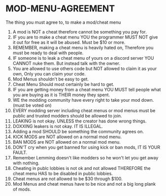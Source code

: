 # MOD-MENU-AGREEMENT
The thing you must agree to, to make a mod/cheat menu

1. A mod is NOT a cheat therefore cannot be something you pay for.
2. IF you are to make a cheat menu YOU the programmer MUST NOT give it out for free as it will be abused. Must be $10 or more.
3. REMEMBER, making a cheat menu is heavily hated on, Therefore you must be ready to deal with people.
4. IF someone is to leak a cheat menu of yours on a discord server YOU CANNOT nuke them. But instead talk with the owner.
5. You are allowed to use others code but NOT allowed to claim it as your own, Only you can claim your code.
6. Mod Menus shouldn't be easy to get.
7. Cheat Menu Should most certainly be hard to get.
8. IF you are getting money from a cheat menu YOU MUST tell people what you are buying as it is THEIR money they spent.
9. WE the modding community have every right to take your mod down. (must be voted on)
10. EVERY modding server including cheat menus or mod menus must be public and trusted modders should be allowed to join.
11. LEAKING is not okay. UNLESS the creator has done wrong things.
12. DOXXING leakers is not okay. IT IS ILLEGAL.
13. Adding a mod SHOULD be something the community agrees on.
14. KICK MODS are NOT allowed on a normal mod menu.
15. BAN MODS are NOT allowed on a normal mod menu.
16. DON'T cry when you get banned for using kick or ban mods, IT IS YOUR FAULT.
17. Remember Lemming doesn't like modders so he won't let you get away with nothing.
18. Cheating in publc lobbies is not ok and not allowed THEREFORE the cheat menu HAS to be disabled in public lobbies.
19. Cheat menus are not allowed to be $30 through $100.
20. Mod Menus and cheat menus have to be nice and not a big long plank of mods.
